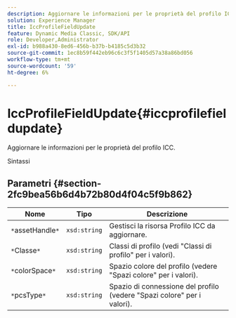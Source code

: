 ```yaml
---
description: Aggiornare le informazioni per le proprietà del profilo ICC.
solution: Experience Manager
title: IccProfileFieldUpdate
feature: Dynamic Media Classic, SDK/API
role: Developer,Administrator
exl-id: b988a430-8ed6-456b-b37b-b4185c5d3b32
source-git-commit: 1ec8b59f442eb96c6c3f5f1405d57a38a86bd056
workflow-type: tm+mt
source-wordcount: '59'
ht-degree: 6%

---
```


# IccProfileFieldUpdate{#iccprofilefieldupdate}

Aggiornare le informazioni per le proprietà del profilo ICC.

Sintassi

## Parametri {#section-2fc9bea56b6d4b72b80d4f04c5f9b862}

| Nome | Tipo | Descrizione |
|---|---|---|
| `*`assetHandle`*` | `xsd:string` | Gestisci la risorsa Profilo ICC da aggiornare. |
| `*`Classe`*` | `xsd:string` | Classi di profilo (vedi &quot;Classi di profilo&quot; per i valori). |
| `*`colorSpace`*` | `xsd:string` | Spazio colore del profilo (vedere &quot;Spazi colore&quot; per i valori). |
| `*`pcsType`*` | `xsd:string` | Spazio di connessione del profilo (vedere &quot;Spazi colore&quot; per i valori). |
